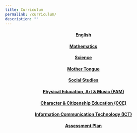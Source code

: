 ```yaml
---
title: Curriculum
permalink: /curriculum/
description: ""
---
```

<h4 style="text-align: center;"><strong><a href="https://sites.google.com/moe.edu.sg/fcps-g-site-el-dept/english-dept-home">English</a></strong></h4>
<h4 style="text-align: center;"><strong><a href="https://sites.google.com/moe.edu.sg/fcps-g-site-ma-dept/math-dept-home">Mathematics</a></strong></h4>
<h4 style="text-align: center;"><strong><a href="https://sites.google.com/moe.edu.sg/fcps-g-site-sc-dept/science-dept-home">Science</a></strong></h4>
<h4 style="text-align: center;"><strong><a href="https://sites.google.com/moe.edu.sg/fcps-g-site-mt-dept/mother-tongue-dept-home">Mother Tongue</a></strong></h4>
<h4 style="text-align: center;"><strong><a href="https://sites.google.com/moe.edu.sg/fcps-g-site-ss-dept/social-studies-dept-home">Social Studies</a></strong></h4>
<h4 style="text-align: center;"><strong><a href="https://sites.google.com/moe.edu.sg/fcps-g-site-pam-dept/pe-art-music-dept-home">Physical Education, Art &amp; Music (PAM)</a></strong></h4>
<h4 style="text-align: center;"><strong><a href="https://sites.google.com/moe.edu.sg/fcps-g-site-cce-dept/character-citizenship-education-dept-home">Character &amp; Citizenship Education (CCE) </a></strong></h4>
<h4 style="text-align: center;"><strong><a href="https://sites.google.com/moe.edu.sg/fcps-g-site-ict-dept/information-communication-technology-dept-home">Information Communication Technology (ICT)</a></strong></h4>
<h4 style="text-align: center;"><strong><a href="https://sites.google.com/moe.edu.sg/fcps-g-site/school-assessments-home">Assessment Plan</a></strong></h4>